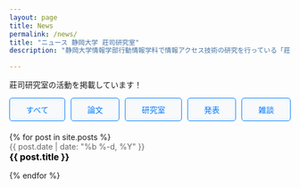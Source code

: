 ```yaml
---
layout: page
title: News
permalink: /news/
title: "ニュース 静岡大学 莊司研究室"
description: "静岡大学情報学部行動情報学科で情報アクセス技術の研究を行っている「莊司慶行研究室」の、最近の活動内容や雑記の一覧です。"

---
```


莊司研究室の活動を掲載しています！

<div class="news-container">
  <!-- カテゴリ選択ボタン -->
  <div class="category-buttons">
    <button class="category-button" data-category="all">すべて</button>
    <button class="category-button" data-category="論文">論文</button>
    <button class="category-button" data-category="研究室">研究室</button>
    <button class="category-button" data-category="発表">発表</button>
    <button class="category-button" data-category="雑談">雑談</button>
  </div>

  <!-- ニュース一覧 -->
  <div class="news-list">
    <ul>
      {% for post in site.posts %}
        <li class="news-item" data-category="{{ post.categories }}">
          <span class="news-date">{{ post.date | date: "%b %-d, %Y" }}</span>
          <a href="{{ post.url | relative_url }}" class="news-title">{{ post.title }}</a>
        </li>
      {% endfor %}
    </ul>
  </div>
</div>

<style>
/* カテゴリボタン */
.category-buttons {
  margin-bottom: 20px;
  display: flex;
  flex-wrap: wrap; 
  gap: 10px; 
  justify-content: center; 
}

.category-button {
  padding: 10px 20px;
  font-size: 14px;
  color: #007BFF;
  background-color: #f8f9fa;
  border: 1px solid #007BFF;
  border-radius: 5px;
  cursor: pointer;
  transition: background-color 0.3s ease, color 0.3s ease;
  flex: 1 1 auto; 
  text-align: center;
  max-width: 150px; 
}

.category-button.active, .category-button:hover {
  background-color: #007BFF;
  color: white;
}


@media (max-width: 600px) {
  .category-button {
    flex: 1 0 100%; /* ボタンを1列に配置 */
    max-width: none; /* 最大幅を解除 */
  }
}

/* ニュースリスト */
.news-list ul {
  list-style: none;
  padding: 0;
}

.news-item {
  margin-bottom: 15px;
}

.news-date {
  display: block;
  font-size: 14px;
  color: #666;
}

.news-title {
  font-size: 16px;
  font-weight: bold;
  color: black;
  text-decoration: none;
}

.news-title:hover {
  text-decoration: underline;
}

</style>

<script>
  document.addEventListener("DOMContentLoaded", function () {
    const buttons = document.querySelectorAll(".category-button");
    const items = document.querySelectorAll(".news-item");

    buttons.forEach((button) => {
      button.addEventListener("click", () => {
        const category = button.getAttribute("data-category");

        // ボタンのアクティブ状態を更新
        buttons.forEach((btn) => btn.classList.remove("active"));
        button.classList.add("active");

        // カテゴリに応じて表示・非表示を切り替え
        items.forEach((item) => {
          if (category === "all" || item.getAttribute("data-category").includes(category)) {
            item.style.display = "block";
          } else {
            item.style.display = "none";
          }
        });
      });
    });
  });
</script>
